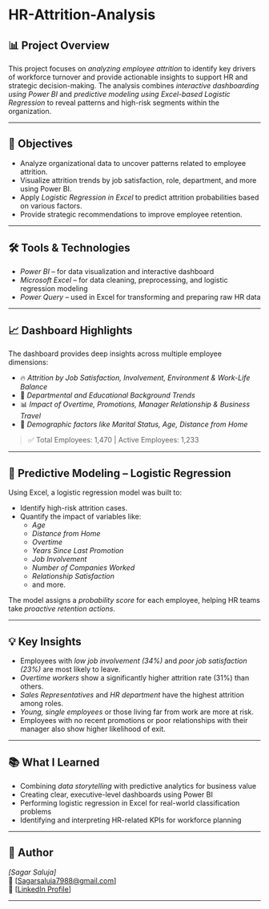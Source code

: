 # HR-Attrition-Analysis

## 📊 Project Overview

This project focuses on *analyzing employee attrition* to identify key drivers of workforce turnover and provide actionable insights to support HR and strategic decision-making. The analysis combines *interactive dashboarding using Power BI* and *predictive modeling using Excel-based Logistic Regression* to reveal patterns and high-risk segments within the organization.

---

## 🎯 Objectives

- Analyze organizational data to uncover patterns related to employee attrition.
- Visualize attrition trends by job satisfaction, role, department, and more using Power BI.
- Apply *Logistic Regression in Excel* to predict attrition probabilities based on various factors.
- Provide strategic recommendations to improve employee retention.

---

## 🛠 Tools & Technologies

- *Power BI* – for data visualization and interactive dashboard  
- *Microsoft Excel* – for data cleaning, preprocessing, and logistic regression modeling  
- *Power Query* – used in Excel for transforming and preparing raw HR data

---

## 📈 Dashboard Highlights

The dashboard provides deep insights across multiple employee dimensions:

- 🔥 *Attrition by Job Satisfaction, Involvement, Environment & Work-Life Balance*
- 🏢 *Departmental and Educational Background Trends*
- 📊 *Impact of Overtime, Promotions, Manager Relationship & Business Travel*
- 🎯 *Demographic factors like Marital Status, Age, Distance from Home*

> ✅ Total Employees: 1,470 | Active Employees: 1,233

---

## 🧠 Predictive Modeling – Logistic Regression

Using Excel, a logistic regression model was built to:
- Identify high-risk attrition cases.
- Quantify the impact of variables like:
  - *Age*
  - *Distance from Home*
  - *Overtime*
  - *Years Since Last Promotion*
  - *Job Involvement*
  - *Number of Companies Worked*
  - *Relationship Satisfaction*
  - and more.

The model assigns a *probability score* for each employee, helping HR teams take *proactive retention actions*.

---

## 💡 Key Insights

- Employees with *low job involvement (34%)* and *poor job satisfaction (23%)* are most likely to leave.
- *Overtime workers* show a significantly higher attrition rate (31%) than others.
- *Sales Representatives* and *HR department* have the highest attrition among roles.
- *Young, single employees* or those living far from work are more at risk.
- Employees with no recent promotions or poor relationships with their manager also show higher likelihood of exit.

---

## 📚 What I Learned

- Combining *data storytelling* with predictive analytics for business value  
- Creating clear, executive-level dashboards using Power BI  
- Performing logistic regression in Excel for real-world classification problems  
- Identifying and interpreting HR-related KPIs for workforce planning

---

## 👤 Author

*[Sagar Saluja]*  
📧 [Sagarsaluja7988@gmail.com]  
🔗 [[LinkedIn Profile](https://www.linkedin.com/in/sagar-saluja-665446216/)]

---
